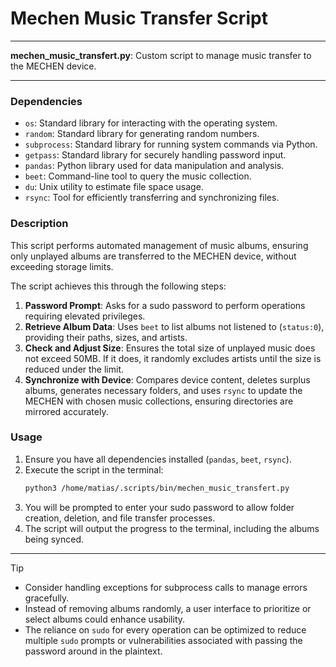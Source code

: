 # Mechen Music Transfer Script

---

**mechen_music_transfert.py**: Custom script to manage music transfer to the MECHEN device.

---

### Dependencies

- `os`: Standard library for interacting with the operating system.
- `random`: Standard library for generating random numbers.
- `subprocess`: Standard library for running system commands via Python.
- `getpass`: Standard library for securely handling password input.
- `pandas`: Python library used for data manipulation and analysis.
- `beet`: Command-line tool to query the music collection.
- `du`: Unix utility to estimate file space usage.
- `rsync`: Tool for efficiently transferring and synchronizing files.

### Description

This script performs automated management of music albums, ensuring only unplayed albums are transferred to the MECHEN device, without exceeding storage limits. 

The script achieves this through the following steps:
1. **Password Prompt**: Asks for a sudo password to perform operations requiring elevated privileges.
2. **Retrieve Album Data**: Uses `beet` to list albums not listened to (`status:0`), providing their paths, sizes, and artists.
3. **Check and Adjust Size**: Ensures the total size of unplayed music does not exceed 50MB. If it does, it randomly excludes artists until the size is reduced under the limit.
4. **Synchronize with Device**: Compares device content, deletes surplus albums, generates necessary folders, and uses `rsync` to update the MECHEN with chosen music collections, ensuring directories are mirrored accurately.

### Usage

1. Ensure you have all dependencies installed (`pandas`, `beet`, `rsync`).
2. Execute the script in the terminal:
   ```bash
   python3 /home/matias/.scripts/bin/mechen_music_transfert.py
   ```
3. You will be prompted to enter your sudo password to allow folder creation, deletion, and file transfer processes.
4. The script will output the progress to the terminal, including the albums being synced.

---

> [!TIP]
> - Consider handling exceptions for subprocess calls to manage errors gracefully.
> - Instead of removing albums randomly, a user interface to prioritize or select albums could enhance usability.
> - The reliance on `sudo` for every operation can be optimized to reduce multiple `sudo` prompts or vulnerabilities associated with passing the password around in the plaintext.
